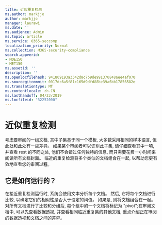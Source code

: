 ```yaml
---
title: 近似重复检测
ms.author: markjjo
author: markjjo
manager: laurawi
ms.date: ''
ms.audience: Admin
ms.topic: article
ms.service: O365-seccomp
localization_priority: Normal
ms.collection: M365-security-compliance
search.appverid:
- MOE150
- MET150
ms.assetid: ''
description: ''
ms.openlocfilehash: 941809193a3342d8c7b9de991370848aee4af070
ms.sourcegitcommit: 0017dc6a5f81c165d9dfd88be39a6bb17856582e
ms.translationtype: MT
ms.contentlocale: zh-CN
ms.lasthandoff: 04/23/2019
ms.locfileid: "32252000"
---
```

# <a name="near-duplicate-detection"></a>近似重复检测

考虑要审阅的一组文档, 其中子集基于同一个模板, 大多数采用相同的样本语言, 但此处和此处有一些差异。 如果某个审阅者可以识别此子集, 请仔细查看其中一项, 并查看 rest 的不同之处, 他们不会错过任何独特的信息, 而只需要花费一小时间来阅读所有文档封面。 临近的重复检测将多个类似的文档组合在一起, 以帮助您更有效地查看您的审阅过程。

## <a name="how-does-it-work"></a>它是如何运行的？

在接近重复检测运行时, 系统会使用文本分析每个文档。 然后, 它将每个文档进行比较, 以确定它们的相似性是否大于设定的阈值。 如果是, 则将文档组合在一起。 对所有文档进行了比较和分组后, 每个组中的一个文档将标记为 "pivot";在审阅文档中, 可以先查看数据透视, 并查看相同临近重复集的其他文档, 重点介绍正在审阅的数据透视和文档之间的差异。